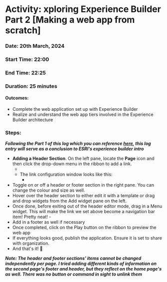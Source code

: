 # Activity: xploring Experience Builder Part 2 [Making a web app from scratch]
### Date: 20th March, 2024 
### Start Time: 22:00 
### End Time: 22:25 
### Duration: 25 minutes  
#### Outcomes:  
- Complete the web application set up with Experience Builder 
- Realize and understand the web app tiers involved in the Experience Builder architecture
### Steps: 
**_Following the Part 1 of this log which you can reference [here](https://github.com/reddrabbit/Technical-Dev-Log/blob/main/webSolutions/ExperienceBuilder1.md ), this log entry will serve as a conclusion to ESRI's experience builder intro_**

- **Adding a Header Section**. On the left pane, locate the **Page** icon and then click the drop-down menu in the ribbon to add a link.
  - <Insert EXp2a>
  - The link configuration window looks like this:
    - <Insert Exp2b>
- Toggle on or off a header or footer section in the right pane. You can change the colour and size as well.
- Hover over the header section to either edit it with a template or drag and drop widgets from the Add widget pane on the left. 
- Once done, before exiting out of the header editor mode, drag in a Menu widget. This will make the link we set above become a navigation bar item! Pretty neat!
  -<Insert Exp2c>
- Add in a footer as well if necessary 
- Once completed, click on the Play button on the ribbon to preview the web app 
- If everything looks good, publish the application. Ensure it is set to share with organization.  
- And that's it! 🙂
  
**_Note: The header and footer sections' items cannot be changed independently per page. I tried adding different kinds of information on the second page's footer and header, but they reflect on the home page's as well. There was no button or command in sight to unlink them_** 
    

